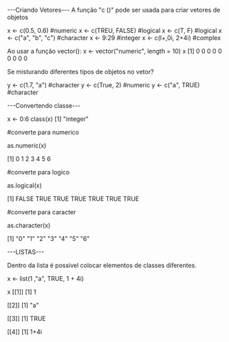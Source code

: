 ---Criando Vetores---
A função "c ()" pode ser usada para criar vetores de objetos

x <- c(0.5, 0.6) #numeric
x <- c(TREU, FALSE) #logical
x <- c(T, F) #logical
x <- c("a", "b", "c") #character
x <- 9:29 #integer
x <- c(l+,0i, 2+4i) #complex

Ao usar a função vector():
x <- vector("numeric", length = 10)
x [1] 0 0 0 0 0 0 0 0 0


Se misturando diferentes tipos de objetos no vetor?
  
y <- c(1.7, "a") #character
y <- c(True, 2) #numeric 
y <- c("a", TRUE) #character 

---Convertendo classe---
  
x <- 0:6
class(x)
[1] "integer"


#converte para numerico

as.numeric(x) 

[1] 0 1 2 3 4 5 6


#converte para logico

as.logical(x) 

[1] FALSE TRUE TRUE TRUE TRUE TRUE TRUE


#converte para caracter

as.character(x) 

[1] "0" "1" "2" "3" "4" "5" "6"

---LISTAS---

Dentro da lista é possivel colocar elementos de classes diferentes.

x <- list(1 ,"a", TRUE, 1 + 4i)

x
[[1]]
[1] 1

[[2]]
[1] "a"

[[3]]
[1] TRUE

[[4]]
[1] 1+4i

